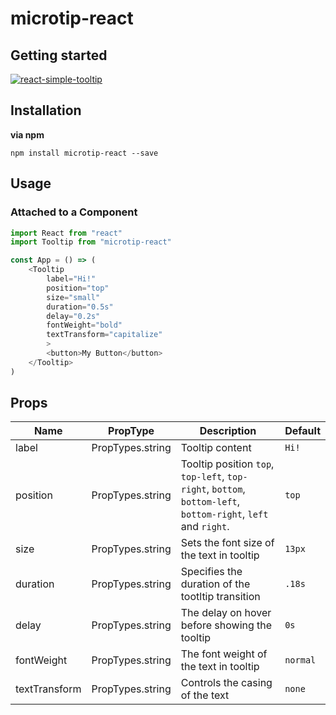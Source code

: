 # microtip-react

## Getting started

[![react-simple-tooltip](https://nodei.co/npm/microtip-react.png?downloads=true&downloadRank=true&stars=true)](https://nodei.co/npm/microtip-react)

## Installation

**via npm**
```shell
npm install microtip-react --save
```
## Usage

### Attached to a Component

```javascript
import React from "react"
import Tooltip from "microtip-react"

const App = () => (
    <Tooltip
        label="Hi!"
        position="top"
        size="small"
        duration="0.5s"
        delay="0.2s"
        fontWeight="bold"
        textTransform="capitalize"
        >
        <button>My Button</button>
    </Tooltip>
)
```

## Props

| Name          | PropType          | Description                                       | Default      |
| ------------- | ----------------- | ------------------------------------------------- | ------------ |
| label         | PropTypes.string  | Tooltip content                             | `Hi!`            |
| position      | PropTypes.string  | Tooltip position `top`, `top-left`, `top-right`, `bottom`, `bottom-left`, `bottom-right`, `left` and `right`.                          | `top`       |
| size          | PropTypes.string  | Sets the font size of the text in tooltip         | `13px`       |
| duration      | PropTypes.string  | Specifies the duration of the tootltip transition | `.18s`       |
| delay         | PropTypes.string  | The delay on hover before showing the tooltip                                   | `0s`            |
| fontWeight    | PropTypes.string  | The font weight of the text in tooltip                    | `normal`            |
| textTransform | PropTypes.string  | Controls the casing of the text                   | `none`     |
